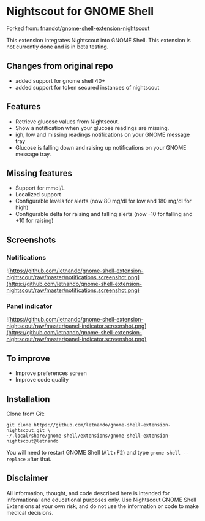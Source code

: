 # Nightscout for GNOME Shell
Forked from: [fnandot/gnome-shell-extension-nightscout](https://github.com/fnandot/gnome-shell-extension-nightscout)

This extension integrates Nightscout into GNOME Shell.
This extension is not currently done and is in beta testing.

## Changes from original repo
- added support for gnome shell 40+
- added support for token secured instances of nightscout

## Features
* Retrieve glucose values from Nightscout.
* Show a notification when your glucose readings are missing.
* igh, low and missing readings notifications on your GNOME message tray
* Glucose is falling down and raising up notifications on your GNOME message tray.

## Missing features
* Support for mmol/L
* Localized support
* Configurable levels for alerts (now 80 mg/dl for low and 180 mg/dl for high)
* Configurable delta for raising and falling alerts (now -10 for falling and +10 for raising)

## Screenshots

### Notifications
![https://github.com/letnando/gnome-shell-extension-nightscout/raw/master/notifications.screenshot.png](https://github.com/letnando/gnome-shell-extension-nightscout/raw/master/notifications.screenshot.png)

### Panel indicator
![https://github.com/letnando/gnome-shell-extension-nightscout/raw/master/panel-indicator.screenshot.png](https://github.com/letnando/gnome-shell-extension-nightscout/raw/master/panel-indicator.screenshot.png)

## To improve
* Improve preferences screen
* Improve code quality

## Installation
Clone from Git:
```
git clone https://github.com/letnando/gnome-shell-extension-nightscout.git \
~/.local/share/gnome-shell/extensions/gnome-shell-extension-nightscout@letnando
```

You will need to restart GNOME Shell (<kbd>Alt</kbd>+<kbd>F2</kbd>) and type `gnome-shell --replace` after that.

## Disclaimer
All information, thought, and code described here is intended for informational and educational purposes only. Use Nightscout GNOME Shell Extensions at your own risk, and do not use the information or code to make medical decisions.


